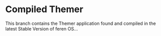 # Compiled Themer
This branch contains the Themer application found and compiled in the latest Stable Version of feren OS...
